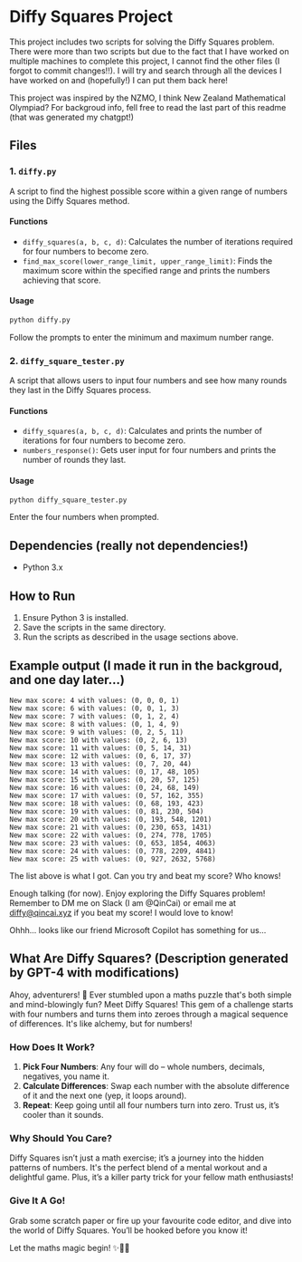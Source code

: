 # Diffy Squares Project

This project includes two scripts for solving the Diffy Squares problem. There were more than two scripts but due to the fact that I have worked on multiple machines to complete this project, I cannot find the other files (I forgot to commit changes!!). I will try and search through all the devices I have worked on and (hopefully!) I can put them back here!

This project was inspired by the NZMO, I think New Zealand Mathematical Olympiad? For backgroud info, fell free to read the last part of this readme (that was generated my chatgpt!)

## Files

### 1. `diffy.py`

A script to find the highest possible score within a given range of numbers using the Diffy Squares method.

#### Functions
- `diffy_squares(a, b, c, d)`: Calculates the number of iterations required for four numbers to become zero.
- `find_max_score(lower_range_limit, upper_range_limit)`: Finds the maximum score within the specified range and prints the numbers achieving that score.

#### Usage
```bash
python diffy.py
```
Follow the prompts to enter the minimum and maximum number range.

### 2. `diffy_square_tester.py`

A script that allows users to input four numbers and see how many rounds they last in the Diffy Squares process.

#### Functions
- `diffy_squares(a, b, c, d)`: Calculates and prints the number of iterations for four numbers to become zero.
- `numbers_response()`: Gets user input for four numbers and prints the number of rounds they last.

#### Usage
```bash
python diffy_square_tester.py
```
Enter the four numbers when prompted.

## Dependencies (really not dependencies!)
- Python 3.x

## How to Run
1. Ensure Python 3 is installed.
2. Save the scripts in the same directory.
3. Run the scripts as described in the usage sections above.

## Example output (I made it run in the backgroud, and one day later...)
```
New max score: 4 with values: (0, 0, 0, 1)
New max score: 6 with values: (0, 0, 1, 3)
New max score: 7 with values: (0, 1, 2, 4)
New max score: 8 with values: (0, 1, 4, 9)
New max score: 9 with values: (0, 2, 5, 11)
New max score: 10 with values: (0, 2, 6, 13)
New max score: 11 with values: (0, 5, 14, 31)
New max score: 12 with values: (0, 6, 17, 37)
New max score: 13 with values: (0, 7, 20, 44)
New max score: 14 with values: (0, 17, 48, 105)
New max score: 15 with values: (0, 20, 57, 125)
New max score: 16 with values: (0, 24, 68, 149)
New max score: 17 with values: (0, 57, 162, 355)
New max score: 18 with values: (0, 68, 193, 423)
New max score: 19 with values: (0, 81, 230, 504)
New max score: 20 with values: (0, 193, 548, 1201)
New max score: 21 with values: (0, 230, 653, 1431)
New max score: 22 with values: (0, 274, 778, 1705)
New max score: 23 with values: (0, 653, 1854, 4063)
New max score: 24 with values: (0, 778, 2209, 4841)
New max score: 25 with values: (0, 927, 2632, 5768)
```
The list above is what I got. Can you try and beat my score? Who knows!

Enough talking (for now). Enjoy exploring the Diffy Squares problem! 
Remember to DM me on Slack (I am @QinCai) or email me at diffy@qincai.xyz if you beat my score! I would love to know!


Ohhh... looks like our friend Microsoft Copilot has something for us...

## What Are Diffy Squares? (Description generated by GPT-4 with modifications)

Ahoy, adventurers! 🌊 Ever stumbled upon a maths puzzle that's both simple and mind-blowingly fun? Meet Diffy Squares! This gem of a challenge starts with four numbers and turns them into zeroes through a magical sequence of differences. It's like alchemy, but for numbers!

### How Does It Work?

1. **Pick Four Numbers**: Any four will do – whole numbers, decimals, negatives, you name it.
2. **Calculate Differences**: Swap each number with the absolute difference of it and the next one (yep, it loops around).
3. **Repeat**: Keep going until all four numbers turn into zero. Trust us, it’s cooler than it sounds.

### Why Should You Care?

Diffy Squares isn’t just a math exercise; it’s a journey into the hidden patterns of numbers. It's the perfect blend of a mental workout and a delightful game. Plus, it’s a killer party trick for your fellow math enthusiasts!

### Give It A Go!

Grab some scratch paper or fire up your favourite code editor, and dive into the world of Diffy Squares. You’ll be hooked before you know it!

Let the maths magic begin! ✨🏴‍☠️

